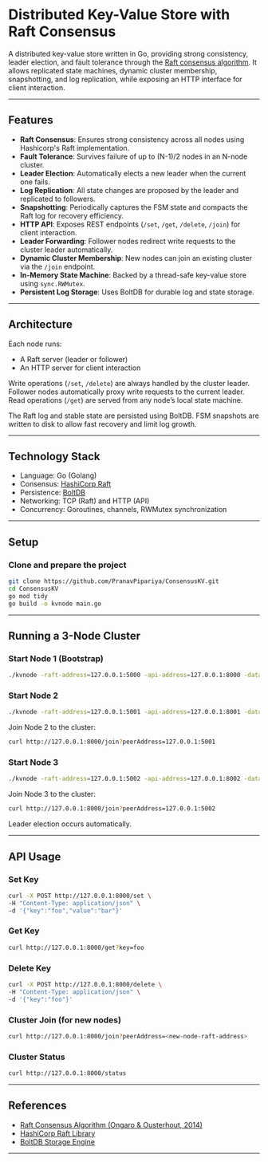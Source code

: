 # Distributed Key-Value Store with Raft Consensus

A distributed key-value store written in Go, providing strong consistency, leader election, and fault tolerance through the [Raft consensus algorithm](https://raft.github.io/raft.pdf). It allows replicated state machines, dynamic cluster membership, snapshotting, and log replication, while exposing an HTTP interface for client interaction.

---

## Features

* **Raft Consensus**: Ensures strong consistency across all nodes using Hashicorp's Raft implementation.
* **Fault Tolerance**: Survives failure of up to (N-1)/2 nodes in an N-node cluster.
* **Leader Election**: Automatically elects a new leader when the current one fails.
* **Log Replication**: All state changes are proposed by the leader and replicated to followers.
* **Snapshotting**: Periodically captures the FSM state and compacts the Raft log for recovery efficiency.
* **HTTP API**: Exposes REST endpoints (`/set`, `/get`, `/delete`, `/join`) for client interaction.
* **Leader Forwarding**: Follower nodes redirect write requests to the cluster leader automatically.
* **Dynamic Cluster Membership**: New nodes can join an existing cluster via the `/join` endpoint.
* **In-Memory State Machine**: Backed by a thread-safe key-value store using `sync.RWMutex`.
* **Persistent Log Storage**: Uses BoltDB for durable log and state storage.

---

## Architecture

Each node runs:

* A Raft server (leader or follower)
* An HTTP server for client interaction

Write operations (`/set`, `/delete`) are always handled by the cluster leader. Follower nodes automatically proxy write requests to the current leader. Read operations (`/get`) are served from any node’s local state machine.

The Raft log and stable state are persisted using BoltDB. FSM snapshots are written to disk to allow fast recovery and limit log growth.

---

## Technology Stack

* Language: Go (Golang)
* Consensus: [HashiCorp Raft](https://github.com/hashicorp/raft)
* Persistence: [BoltDB](https://github.com/boltdb/bolt)
* Networking: TCP (Raft) and HTTP (API)
* Concurrency: Goroutines, channels, RWMutex synchronization

---

## Setup

### Clone and prepare the project

```bash
git clone https://github.com/PranavPipariya/ConsensusKV.git
cd ConsensusKV
go mod tidy
go build -o kvnode main.go
```

---

## Running a 3-Node Cluster

### Start Node 1 (Bootstrap)

```bash
./kvnode -raft-address=127.0.0.1:5000 -api-address=127.0.0.1:8000 -data-dir=./data1 -bootstrap=true
```

### Start Node 2

```bash
./kvnode -raft-address=127.0.0.1:5001 -api-address=127.0.0.1:8001 -data-dir=./data2
```

Join Node 2 to the cluster:

```bash
curl http://127.0.0.1:8000/join?peerAddress=127.0.0.1:5001
```

### Start Node 3

```bash
./kvnode -raft-address=127.0.0.1:5002 -api-address=127.0.0.1:8002 -data-dir=./data3
```

Join Node 3 to the cluster:

```bash
curl http://127.0.0.1:8000/join?peerAddress=127.0.0.1:5002
```

Leader election occurs automatically.

---

## API Usage

### Set Key

```bash
curl -X POST http://127.0.0.1:8000/set \
-H "Content-Type: application/json" \
-d '{"key":"foo","value":"bar"}'
```

### Get Key

```bash
curl http://127.0.0.1:8000/get?key=foo
```

### Delete Key

```bash
curl -X POST http://127.0.0.1:8000/delete \
-H "Content-Type: application/json" \
-d '{"key":"foo"}'
```

### Cluster Join (for new nodes)

```bash
curl http://127.0.0.1:8000/join?peerAddress=<new-node-raft-address>
```

### Cluster Status

```bash
curl http://127.0.0.1:8000/status
```

---

## References

* [Raft Consensus Algorithm (Ongaro & Ousterhout, 2014)](https://raft.github.io/raft.pdf)
* [HashiCorp Raft Library](https://github.com/hashicorp/raft)
* [BoltDB Storage Engine](https://github.com/boltdb/bolt)

---
